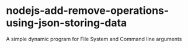 # nodejs-add-remove-operations-using-json-storing-data
A simple dynamic program for File System and Command line arguments
